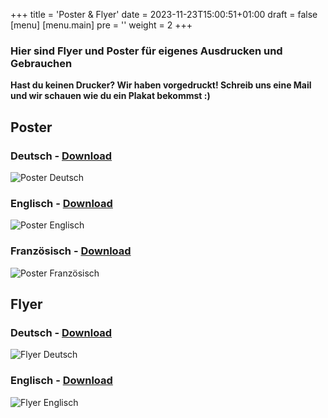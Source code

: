 +++
title = 'Poster & Flyer'
date = 2023-11-23T15:00:51+01:00
draft = false
[menu] 
    [menu.main]
        pre = '<i class="fa-solid fa-code"></i>'
        weight = 2
+++

### Hier sind Flyer und Poster für eigenes Ausdrucken und Gebrauchen

**Hast du keinen Drucker? Wir haben vorgedruckt! Schreib uns eine Mail und wir schauen wie du ein Plakat bekommst :)**

## Poster

### Deutsch - [Download](/files/Poster_DE.pdf)
![Poster Deutsch](/img/Poster_DE.jpg)
### Englisch - [Download](/files/Poster_EN.pdf)
![Poster Englisch](/img/Poster_EN.jpg)
### Französisch - [Download](/files/Poster_FR.pdf)
![Poster Französisch](/img/Poster_FR.jpg)

## Flyer

### Deutsch - [Download](/files/Flyer_DE.pdf)
![Flyer Deutsch](/img/Flyer_DE.jpg)
### Englisch - [Download](/files/Flyer_EN.pdf)
![Flyer Englisch](/img/Flyer_EN.jpg)
